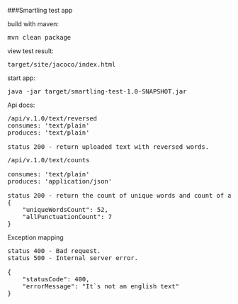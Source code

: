 ###Smartling test app

build with maven:
<pre>
mvn clean package
</pre>

view test result:
<pre>
target/site/jacoco/index.html
</pre>

start app:
<pre>
java -jar target/smartling-test-1.0-SNAPSHOT.jar
</pre>

Api docs:
<pre>
/api/v.1.0/text/reversed 
consumes: 'text/plain'
produces: 'text/plain'

status 200 - return uploaded text with reversed words.
</pre>

<pre>
/api/v.1.0/text/counts 

consumes: 'text/plain'
produces: 'application/json'

status 200 - return the count of unique words and count of all punctuation characters
{
    "uniqueWordsCount": 52,
    "allPunctuationCount": 7
}
</pre>

Exception mapping
<pre>
status 400 - Bad request.
status 500 - Internal server error.

{
    "statusCode": 400,
    "errorMessage": "It`s not an english text"
}
</pre>


